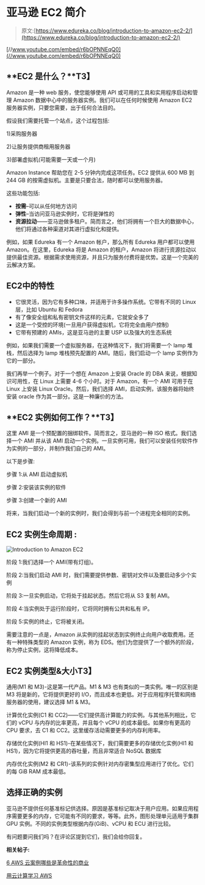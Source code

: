 # 亚马逊 EC2 简介

> 原文:[https://www.edureka.co/blog/introduction-to-amazon-ec2-2/](https://www.edureka.co/blog/introduction-to-amazon-ec2-2/)

[//www.youtube.com/embed/r6bOPNNEqQ0](//www.youtube.com/embed/r6bOPNNEqQ0)

## **EC2 是什么？**T3】

Amazon 是一种 web 服务，使您能够使用 API 或可用的工具和实用程序启动和管理 Amazon 数据中心中的服务器实例。我们可以在任何时候使用 Amazon EC2 服务器实例，只要您需要，出于任何合法目的。

假设我们需要托管一个站点，这个过程包括:

1)采购服务器

2)让服务提供商租用服务器

3)部署虚拟机(可能需要一天或一个月)

Amazon Instance 帮助您在 2-5 分钟内完成这项任务。EC2 提供从 600 MB 到 244 GB 的按需虚拟机。主要是只要合法，随时都可以使用服务器。

这些功能包括:

*   **按需**–可以从任何地方访问
*   **弹性**–当访问亚马逊实例时，它将是弹性的
*   **资源拉动**——亚马逊做多租户。简而言之，他们将拥有一个巨大的数据中心，他们将通过各种渠道对其进行虚拟化和提供。

例如，如果 Edureka 有一个 Amazon 帐户，那么所有 Edureka 用户都可以使用 Amazon。在这里，Edureka 将是 Amazon 的租户，Amazon 将进行资源拉动以提供最佳资源。根据需求使用资源，并且只为服务付费将是优势。这是一个完美的云解决方案。

## **EC2**中的特性

*   它很灵活，因为它有多种口味，并适用于许多操作系统。它带有不同的 Linux 层，比如 Ubuntu 和 Fedora
*   有了像安全组和私有密钥文件这样的元素，它就安全多了
*   这是一个受控的环境(一旦用户获得虚拟机，它将完全由用户控制)
*   它带有预建的 AMIs，这是亚马逊的主要 USP 以及强大的生态系统

例如，如果我们需要一个虚拟服务器，在这种情况下，我们将需要一个 lamp 堆栈，然后选择为 lamp 堆栈预先配置的 AMI。随后，我们启动一个 lamp 实例作为它的一部分。

我们再举一个例子。对于一个想在 Amazon 上安装 Oracle 的 DBA 来说，根据知识可用性，在 Linux 上需要 4-6 个小时。对于 Amazon，有一个 AMI 可用于在 Linux 上安装 Linux Oracle。然后，我们选择 AMI，启动实例，该服务器将始终安装 oracle 作为其一部分。这是一种廉价的方法。

## **EC2 实例如何工作？**T3】

这里 AMI 是一个预配置的捆绑软件。简而言之，亚马逊的一种 ISO 格式。我们选择一个 AMI 并从该 AMI 启动一个实例。一旦实例可用，我们可以安装任何软件作为实例的一部分，并制作我们自己的 AMI。

以下是步骤:

步骤 1:从 AMI 启动虚拟机

步骤 2:安装该实例的软件

步骤 3:创建一个新的 AMI

将来，当我们启动一个新的实例时，我们会得到与前一个进程完全相同的实例。

## **EC2 实例生命周期** :

![Introduction to Amazon EC2](../Images/28d34f4ad228c862d0525e9115508b19.png "Introduction to Amazon EC2")

阶段 1:我们选择一个 AMI(带有灯组)。

阶段 2:当我们启动 AMI 时，我们需要提供参数、密钥对文件以及要启动多少个实例

阶段 3:一旦实例启动，它将处于挂起状态。然后它将从 S3 复制 AMI。

阶段 4:当实例处于运行阶段时，它将同时拥有公共和私有 IP。

阶段 5:实例的终止，它将被关闭。

需要注意的一点是，Amazon 从实例的挂起状态到实例终止向用户收取费用。还有一种特殊类型的 Amazon 实例，称为 EDS。他们为您提供了一个额外的阶段，称为停止实例，这将降低成本。

## **EC2 实例类型&大小**T3】

通用(M1 和 M3)-这是第一代产品。M1 & M3 也有类似的一类实例。唯一的区别是 M3 将是新的，它将提供更好的 I/O，而且成本也更低。对于应用程序托管和网络服务器的使用，建议选择 M1 & M3。

计算优化实例(C1 和 CC2)——它们提供高计算能力的实例。与其他系列相比，它们的 vCPU 与内存的比率更高，并且每个 vCPU 的成本最低。如果你有更高的 CPU 要求，去 C1 和 CC2。这里缓存活动需要更多的内存利用率。

存储优化实例(HI1 和 HS1)-在某些情况下，我们需要更多的存储优化实例(HI1 和 HS1)，因为它将提供更高的吞吐量，而且非常适合 NoSQL 数据库

内存优化实例(M2 和 CR1)-该系列的实例针对内存密集型应用进行了优化。它们的每 GiB RAM 成本最低。

## **选择正确的实例**

亚马逊不提供任何基准标记供选择。原因是基准标记取决于用户应用。如果应用程序需要更多的内存，它可能有不同的要求，等等。此外，图形处理单元适用于集群 GPU 实例。不同的实例类型根据内存(GiB)、vCPU 和 ECU 进行比较。

有问题要问我们吗？在评论区提到它们，我们会给你回复。

**相关帖子:**

[6 AWS 云案例哪些是革命性的商业](https://www.edureka.co/blog/top-6-aws-cloud-use-cases/)

[用云计算学习 AWS](https://www.edureka.co/blog/introduction-to-cloud-computing-with-aws-1/)